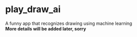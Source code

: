 # play_draw_ai
A funny app that recognizes drawing using machine learning  
**More details will be added later, sorry** 
